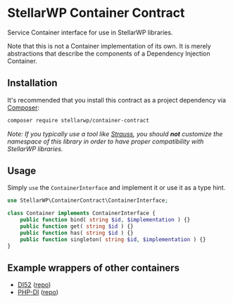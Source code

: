 # StellarWP Container Contract

Service Container interface for use in StellarWP libraries.

Note that this is not a Container implementation of its own. It is merely abstractions that describe the components of a Dependency Injection Container.

## Installation

It's recommended that you install this contract as a project dependency via [Composer](https://getcomposer.org/):

```bash
composer require stellarwp/container-contract
```

_Note: If you typically use a tool like [Strauss](https://github.com/BrianHenryIE/strauss), you should **not** customize the namespace of this library in order to have proper compatibility with StellarWP libraries._

## Usage

Simply `use` the `ContainerInterface` and implement it or use it as a type hint.

```php
use StellarWP\ContainerContract\ContainerInterface;

class Container implements ContainerInterface {
	public function bind( string $id, $implementation ) {}
	public function get( string $id ) {}
	public function has( string $id ) {}
	public function singleton( string $id, $implementation ) {}
}
```

## Example wrappers of other containers

* [DI52](/examples/di52/Container.php) ([repo](https://github.com/lucatume/di52))
* [PHP-DI](/examples/php-di/Container.php) ([repo](https://github.com/PHP-DI/PHP-DI))